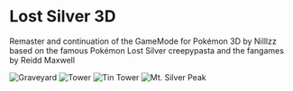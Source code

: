 # Lost Silver 3D
Remaster and continuation of the GameMode for Pokémon 3D by Nilllzz based on the famous Pokémon Lost Silver creepypasta and the fangames by Reidd Maxwell

![Graveyard](https://user-images.githubusercontent.com/31563291/183700217-0260080e-a421-402b-bf0e-63f3d84551b1.png)
![Tower](https://user-images.githubusercontent.com/31563291/183700624-32c6bc0a-66ef-478a-a315-d9479bfad348.png)
![Tin Tower](https://user-images.githubusercontent.com/31563291/183700376-298721d4-25fe-463e-8f77-76a53c1351a8.png)
![Mt. Silver Peak](https://user-images.githubusercontent.com/31563291/183700488-f5093bcd-fe04-479d-add8-b4857efcbd0f.png)
